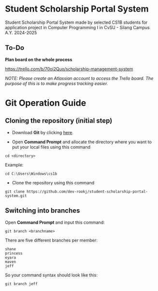 # Student Scholarship Portal System
Student Scholarship Portal System made by selected CS1B students for application project in Computer Programming I in CvSU - Silang Campus A.Y. 2024-2025

## To-Do
**Plan board on the whole process**

https://trello.com/b/70oi2Quo/scholarship-management-system

*NOTE: Please create an Atlassian account to access the Trello board. The purpose of this is to make progress tracking easier.*

# Git Operation Guide<br/>

## Cloning the repository (initial step)
- Download **Git** by clicking [here](https://git-scm.com/downloads/win).

- Open **Command Prompt** and allocate the directory where you want to put your local files using this command
```
cd <directory>
```
Example:
```
cd C:\Users\Windows\cs1b
```
- Clone the repository using this command
```
git clone https://github.com/dev-rookj/student-scholarship-portal-system.git
```

## Switching into branches
Open **Command Prompt** and input this command:
```
git branch <branchname>
```
There are five different branches per member:
```
shane
princess
eyara
maven
jeff
```
So your command syntax should look like this:
```
git branch jeff
```
